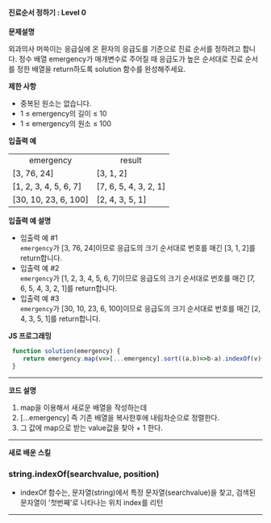 #### 진료순서 정하기 : Level 0 

**문제설명** <br>

외과의사 머쓱이는 응급실에 온 환자의 응급도를 기준으로 진료 순서를 정하려고 합니다. 정수 배열 emergency가 매개변수로 주어질 때 응급도가 높은 순서대로 진료 순서를 정한 배열을 return하도록 solution 함수를 완성해주세요.

**제한 사항** <br>
 - 중복된 원소는 없습니다.
 - 1 ≤ emergency의 길이 ≤ 10
 - 1 ≤ emergency의 원소 ≤ 100

**입출력 예** <br>
<table>
<tr>
    <td colspan="1" align="center">emergency</td>
    <td colspan="1" align="center">result</td>
</tr>
<tr>
    <td colspan="1">[3, 76, 24]</td>
    <td colspan="1">[3, 1, 2]</td>
</tr>
<tr>
    <td colspan="1">[1, 2, 3, 4, 5, 6, 7]</td>
    <td colspan="1">[7, 6, 5, 4, 3, 2, 1]</td>
</tr>
<tr>
    <td colspan="1">[30, 10, 23, 6, 100]</td>
    <td colspan="1">[2, 4, 3, 5, 1]</td>
</tr>
</table>

**입출력 예 설명** <br>

-  입출력 예 #1
 <br> `emergency`가 [3, 76, 24]이므로 응급도의 크기 순서대로 번호를 매긴 [3, 1, 2]를 return합니다.
-  입출력 예 #2
 <br> `emergency`가 [1, 2, 3, 4, 5, 6, 7]이므로 응급도의 크기 순서대로 번호를 매긴 [7, 6, 5, 4, 3, 2, 1]를 return합니다.
-  입출력 예 #3
<br> `emergency`가 [30, 10, 23, 6, 100]이므로 응급도의 크기 순서대로 번호를 매긴 [2, 4, 3, 5, 1]를 return합니다.

**JS 프로그래밍**
```javascript
 function solution(emergency) {
    return emergency.map(v=>[...emergency].sort((a,b)=>b-a).indexOf(v)+1);
 }
```
***
**코드 설명**

1. map을 이용해서 새로운 배열을 작성하는데
2. [...emergency] 즉 기존 배열을 복사한후에 내림차순으로 정렬한다.
3. 그 값에 map으로 받는 value값을 찾아 + 1 한다.
***
**새로 배운 스킬**
### string.indexOf(searchvalue, position)
- indexOf 함수는, 문자열(string)에서 특정 문자열(searchvalue)을 찾고,
  검색된 문자열이 '첫번째'로 나타나는 위치 index를 리턴
***





